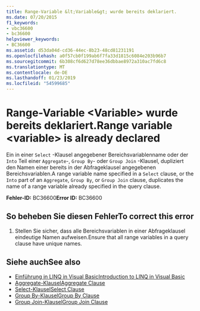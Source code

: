 ```yaml
---
title: Range-Variable &lt;Variable&gt; wurde bereits deklariert.
ms.date: 07/20/2015
f1_keywords:
- vbc36600
- bc36600
helpviewer_keywords:
- BC36600
ms.assetid: d53da04d-cd36-44ec-8b23-48cd81231191
ms.openlocfilehash: a0f57cb0f199ab6f7fa33d1815c6084e203b96b7
ms.sourcegitcommit: 6b308cf6d627d78ee36dbbae8972a310ac7fd6c8
ms.translationtype: MT
ms.contentlocale: de-DE
ms.lasthandoff: 01/23/2019
ms.locfileid: "54599685"
---
```

# <a name="range-variable-ltvariablegt-is-already-declared"></a><span data-ttu-id="aedeb-102">Range-Variable &lt;Variable&gt; wurde bereits deklariert.</span><span class="sxs-lookup"><span data-stu-id="aedeb-102">Range variable &lt;variable&gt; is already declared</span></span>
<span data-ttu-id="aedeb-103">Ein in einer `Select` -Klausel angegebener Bereichsvariablenname oder der `Into` Teil einer `Aggregate`-, `Group By`- oder `Group Join` -Klausel, dupliziert den Namen einer bereits in der Abfrageklausel angegebenen Bereichsvariablen.</span><span class="sxs-lookup"><span data-stu-id="aedeb-103">A range variable name specified in a `Select` clause, or the `Into` part of an `Aggregate`, `Group By`, or `Group Join` clause, duplicates the name of a range variable already specified in the query clause.</span></span>  
  
 <span data-ttu-id="aedeb-104">**Fehler-ID:** BC36600</span><span class="sxs-lookup"><span data-stu-id="aedeb-104">**Error ID:** BC36600</span></span>  
  
## <a name="to-correct-this-error"></a><span data-ttu-id="aedeb-105">So beheben Sie diesen Fehler</span><span class="sxs-lookup"><span data-stu-id="aedeb-105">To correct this error</span></span>  
  
1.  <span data-ttu-id="aedeb-106">Stellen Sie sicher, dass alle Bereichsvariablen in einer Abfrageklausel eindeutige Namen aufweisen.</span><span class="sxs-lookup"><span data-stu-id="aedeb-106">Ensure that all range variables in a query clause have unique names.</span></span>  
  
## <a name="see-also"></a><span data-ttu-id="aedeb-107">Siehe auch</span><span class="sxs-lookup"><span data-stu-id="aedeb-107">See also</span></span>
- [<span data-ttu-id="aedeb-108">Einführung in LINQ in Visual Basic</span><span class="sxs-lookup"><span data-stu-id="aedeb-108">Introduction to LINQ in Visual Basic</span></span>](../../visual-basic/programming-guide/language-features/linq/introduction-to-linq.md)
- [<span data-ttu-id="aedeb-109">Aggregate-Klausel</span><span class="sxs-lookup"><span data-stu-id="aedeb-109">Aggregate Clause</span></span>](../../visual-basic/language-reference/queries/aggregate-clause.md)
- [<span data-ttu-id="aedeb-110">Select-Klausel</span><span class="sxs-lookup"><span data-stu-id="aedeb-110">Select Clause</span></span>](../../visual-basic/language-reference/queries/select-clause.md)
- [<span data-ttu-id="aedeb-111">Group By-Klausel</span><span class="sxs-lookup"><span data-stu-id="aedeb-111">Group By Clause</span></span>](../../visual-basic/language-reference/queries/group-by-clause.md)
- [<span data-ttu-id="aedeb-112">Group Join-Klausel</span><span class="sxs-lookup"><span data-stu-id="aedeb-112">Group Join Clause</span></span>](../../visual-basic/language-reference/queries/group-join-clause.md)
